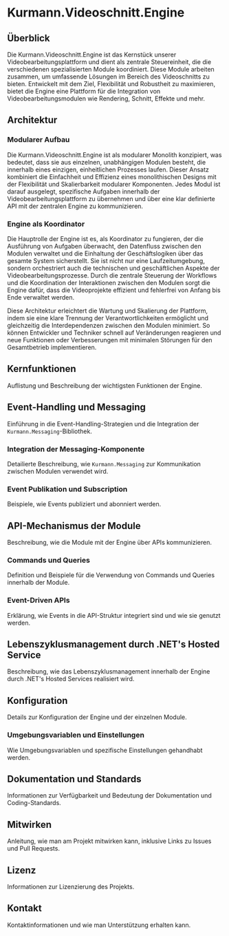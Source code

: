 # Kurmann.Videoschnitt.Engine

## Überblick

Die Kurmann.Videoschnitt.Engine ist das Kernstück unserer Videobearbeitungsplattform und dient als zentrale Steuereinheit, die die verschiedenen spezialisierten Module koordiniert. Diese Module arbeiten zusammen, um umfassende Lösungen im Bereich des Videoschnitts zu bieten. Entwickelt mit dem Ziel, Flexibilität und Robustheit zu maximieren, bietet die Engine eine Plattform für die Integration von Videobearbeitungsmodulen wie Rendering, Schnitt, Effekte und mehr.

## Architektur

### Modularer Aufbau

Die Kurmann.Videoschnitt.Engine ist als modularer Monolith konzipiert, was bedeutet, dass sie aus einzelnen, unabhängigen Modulen besteht, die innerhalb eines einzigen, einheitlichen Prozesses laufen. Dieser Ansatz kombiniert die Einfachheit und Effizienz eines monolithischen Designs mit der Flexibilität und Skalierbarkeit modularer Komponenten. Jedes Modul ist darauf ausgelegt, spezifische Aufgaben innerhalb der Videobearbeitungsplattform zu übernehmen und über eine klar definierte API mit der zentralen Engine zu kommunizieren.

### Engine als Koordinator

Die Hauptrolle der Engine ist es, als Koordinator zu fungieren, der die Ausführung von Aufgaben überwacht, den Datenfluss zwischen den Modulen verwaltet und die Einhaltung der Geschäftslogiken über das gesamte System sicherstellt. Sie ist nicht nur eine Laufzeitumgebung, sondern orchestriert auch die technischen und geschäftlichen Aspekte der Videobearbeitungsprozesse. Durch die zentrale Steuerung der Workflows und die Koordination der Interaktionen zwischen den Modulen sorgt die Engine dafür, dass die Videoprojekte effizient und fehlerfrei von Anfang bis Ende verwaltet werden.

Diese Architektur erleichtert die Wartung und Skalierung der Plattform, indem sie eine klare Trennung der Verantwortlichkeiten ermöglicht und gleichzeitig die Interdependenzen zwischen den Modulen minimiert. So können Entwickler und Techniker schnell auf Veränderungen reagieren und neue Funktionen oder Verbesserungen mit minimalen Störungen für den Gesamtbetrieb implementieren.

## Kernfunktionen
Auflistung und Beschreibung der wichtigsten Funktionen der Engine.

## Event-Handling und Messaging
Einführung in die Event-Handling-Strategien und die Integration der `Kurmann.Messaging`-Bibliothek.

### Integration der Messaging-Komponente
Detailierte Beschreibung, wie `Kurmann.Messaging` zur Kommunikation zwischen Modulen verwendet wird.

### Event Publikation und Subscription
Beispiele, wie Events publiziert und abonniert werden.

## API-Mechanismus der Module
Beschreibung, wie die Module mit der Engine über APIs kommunizieren.

### Commands und Queries
Definition und Beispiele für die Verwendung von Commands und Queries innerhalb der Module.

### Event-Driven APIs
Erklärung, wie Events in die API-Struktur integriert sind und wie sie genutzt werden.

## Lebenszyklusmanagement durch .NET's Hosted Service
Beschreibung, wie das Lebenszyklusmanagement innerhalb der Engine durch .NET's Hosted Services realisiert wird.

## Konfiguration
Details zur Konfiguration der Engine und der einzelnen Module.

### Umgebungsvariablen und Einstellungen
Wie Umgebungsvariablen und spezifische Einstellungen gehandhabt werden.

## Dokumentation und Standards
Informationen zur Verfügbarkeit und Bedeutung der Dokumentation und Coding-Standards.

## Mitwirken
Anleitung, wie man am Projekt mitwirken kann, inklusive Links zu Issues und Pull Requests.

## Lizenz
Informationen zur Lizenzierung des Projekts.

## Kontakt
Kontaktinformationen und wie man Unterstützung erhalten kann.
